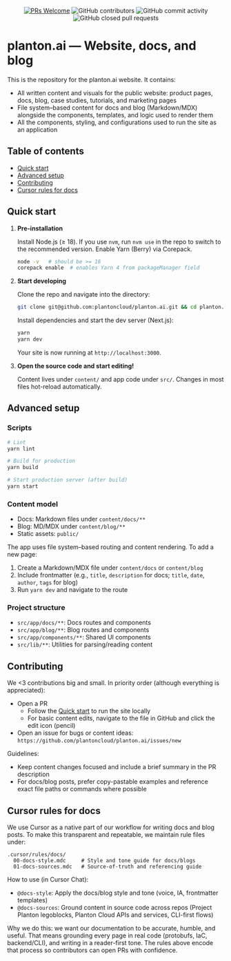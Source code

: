 <p align="center">
  <a href='http://makeapullrequest.com'><img alt='PRs Welcome' src='https://img.shields.io/badge/PRs-welcome-brightgreen.svg?style=shields'/></a>
  <img alt="GitHub contributors" src="https://img.shields.io/github/contributors/plantoncloud/planton.ai"/>
  <img alt="GitHub commit activity" src="https://img.shields.io/github/commit-activity/m/plantoncloud/planton.ai"/>
  <img alt="GitHub closed pull requests" src="https://img.shields.io/github/issues-pr-closed/plantoncloud/planton.ai"/>
</p>

# planton.ai — Website, docs, and blog

This is the repository for the planton.ai website. It contains:

- All written content and visuals for the public website: product pages, docs, blog, case studies, tutorials, and marketing pages
- File system–based content for docs and blog (Markdown/MDX) alongside the components, templates, and logic used to render them
- All the components, styling, and configurations used to run the site as an application

## Table of contents
- [Quick start](#quick-start)
- [Advanced setup](#advanced-setup)
- [Contributing](#contributing)
 - [Cursor rules for docs](#cursor-rules-for-docs)

## Quick start

1. **Pre-installation**

    Install Node.js (≥ 18). If you use `nvm`, run `nvm use` in the repo to switch to the recommended version. Enable Yarn (Berry) via Corepack.

    ```bash
    node -v   # should be >= 18
    corepack enable  # enables Yarn 4 from packageManager field
    ```

2.  **Start developing**

    Clone the repo and navigate into the directory:

    ```bash
    git clone git@github.com:plantoncloud/planton.ai.git && cd planton.ai
    ```

    Install dependencies and start the dev server (Next.js):

    ```bash
    yarn
    yarn dev
    ```

    Your site is now running at `http://localhost:3000`.

3.  **Open the source code and start editing!**

    Content lives under `content/` and app code under `src/`. Changes in most files hot-reload automatically.

## Advanced setup

### Scripts

```bash
# Lint
yarn lint

# Build for production
yarn build

# Start production server (after build)
yarn start
```

### Content model

- Docs: Markdown files under `content/docs/**`
- Blog: MD/MDX under `content/blog/**`
- Static assets: `public/`

The app uses file system–based routing and content rendering. To add a new page:
1) Create a Markdown/MDX file under `content/docs` or `content/blog`
2) Include frontmatter (e.g., `title`, `description` for docs; `title`, `date`, `author`, `tags` for blog)
3) Run `yarn dev` and navigate to the route

### Project structure

- `src/app/docs/**`: Docs routes and components
- `src/app/blog/**`: Blog routes and components
- `src/app/components/**`: Shared UI components
- `src/lib/**`: Utilities for parsing/reading content

## Contributing

We <3 contributions big and small. In priority order (although everything is appreciated):

- Open a PR
  - Follow the [Quick start](#quick-start) to run the site locally
  - For basic content edits, navigate to the file in GitHub and click the edit icon (pencil)
- Open an issue for bugs or content ideas: `https://github.com/plantoncloud/planton.ai/issues/new`

Guidelines:
- Keep content changes focused and include a brief summary in the PR description
- For docs/blog posts, prefer copy-pastable examples and reference exact file paths or commands where possible

## Cursor rules for docs

We use Cursor as a native part of our workflow for writing docs and blog posts. To make this transparent and repeatable, we maintain rule files under:

```
.cursor/rules/docs/
  00-docs-style.mdc     # Style and tone guide for docs/blogs
  01-docs-sources.mdc   # Source-of-truth and referencing guide
```

How to use (in Cursor Chat):
- `@docs-style`: Apply the docs/blog style and tone (voice, IA, frontmatter templates)
- `@docs-sources`: Ground content in source code across repos (Project Planton legoblocks, Planton Cloud APIs and services, CLI-first flows)

Why we do this: we want our documentation to be accurate, humble, and useful. That means grounding every page in real code (protobufs, IaC, backend/CLI), and writing in a reader-first tone. The rules above encode that process so contributors can open PRs with confidence.


